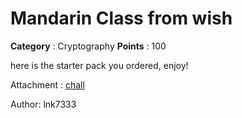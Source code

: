 # Mandarin Class from wish

**Category** : Cryptography
**Points** : 100

here is the starter pack you ordered, enjoy!
Attachment : [chall](https://drive.google.com/file/d/1gZiejv2IMTpgbSMvwZrTP-LAfhZP3Wov/view?usp=sharing)
Author: lnk7333



